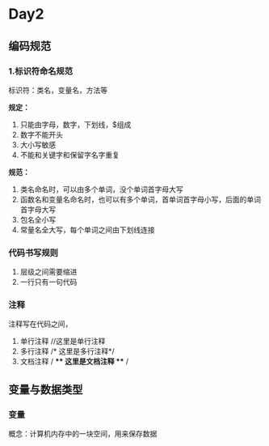 # Day2

## 编码规范

### 1.标识符命名规范

标识符：类名，变量名，方法等

**规定：**

1. 只能由字母，数字，下划线，$组成
2. 数字不能开头
3. 大小写敏感
4. 不能和关键字和保留字名字重复

**规范：**

1. 类名命名时，可以由多个单词，没个单词首字母大写
2. 函数名和变量名命名时，也可以有多个单词，首单词首字母小写，后面的单词首字母大写
3. 包名全小写
4. 常量名全大写，每个单词之间由下划线连接

### 代码书写规则

1. 层级之间需要缩进
2. 一行只有一句代码

### 注释

注释写在代码之间，

1. 单行注释    //这里是单行注释
2. 多行注释   /\*  这里是多行注释\*/
3. 文档注释 / **\*\* 这里是文档注释 \*\*** /

## 变量与数据类型

### 变量

概念：计算机内存中的一块空间，用来保存数据

